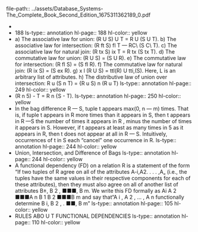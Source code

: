 file-path:: ../assets/Database_Systems-The_Complete_Book_Second_Edition_1675311362189_0.pdf

-
- 188
  ls-type:: annotation
  hl-page:: 188
  hl-color:: yellow
- a) The associative law for union: (R U S) U T = R U (S U T). b) The associative law for intersection: (R ft S) fl T — RC\ (S C\ T). c) The associative law for natural join: (R tx S) ix T = R tx (S tx T). d) The commutative law for union: (R U S) = (S U R). e) The commutative law for intersection: (R fl S) = (S fl R). f) The commutative law for natural join: (R ix S) = (S ex R). g) x l (R U S) = ttl(R) U tti,(S). Here, L is an arbitrary list of attributes. h) The distributive law of union over intersection: R u (S n T) = {R u S) n (R u T)
  ls-type:: annotation
  hl-page:: 249
  hl-color:: yellow
- (R n 5) - T = R n {S - T).
  ls-type:: annotation
  hl-page:: 250
  hl-color:: yellow
- In the bag difference R — S, tuple t appears max(0, n — m) times. That is, if tuple t appears in R more times than it appears in S, then t appears in R —S the number of times it appears in R , minus the number of times it appears in S. However, if t appears at least as many times in 5 as it appears in R, then t does not appear at all in R — S. Intuitively, occurrences of t in S each “cancel” one occurrence in R.
  ls-type:: annotation
  hl-page:: 244
  hl-color:: yellow
- Union, Intersection, and Difference of Bags
  ls-type:: annotation
  hl-page:: 244
  hl-color:: yellow
- A functional dependency (FD) on a relation R is a statement of the form “If two tuples of R agree on all of the attributes A-i,A2. . . . ,A„ (i.e., the tuples have the same values in their respective components for each of these attributes), then they must also agree on all of another list of attributes B±, B 2 , ■■■, B m. We write this FD formally as Ai A 2 ■■■A n B 1 B 2 ■■■B m and say that“A i , A 2 , ... , A n functionally determine B i, B 2 , . ■■, B m”
  ls-type:: annotation
  hl-page:: 105
  hl-color:: yellow
- RULES ABO U T FUNCTIONAL DEPENDENCIES
  ls-type:: annotation
  hl-page:: 110
  hl-color:: yellow